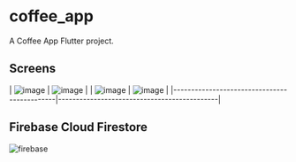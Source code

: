 # coffee_app

A Coffee App Flutter project.

## Screens
| ![image](lib/images/screens/Home.png) | ![image](lib/images/screens/CoffeeTile.png) |
| ![image](lib/images/screens/AddedItems.png) | ![image](lib/images/screens/SettingsPage.png) |
|---------------------------------------------|---------------------------------------------|
## Firebase Cloud Firestore
![firebase](lib/images/screens/firebase.png)
